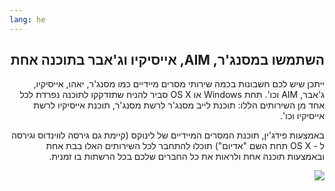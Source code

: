 ```yaml
---
lang: he
---
```



<div id="corps" class="rtl" dir="rtl">

<h2> השתמשו במסנג'ר, AIM, אייסיקיו וג'אבר בתוכנה אחת </h2>

 ייתכן שיש לכם חשבונות בכמה שירותי מסרים מיידיים כמו מסנג'ר, יאהו, אייסיקיו, ג'אבר, AIM וכו'. תחת Windows או OS X סביר להניח שתזדקקו לתוכנה נפרדת לכל אחד מן השירותים הללו: תוכנת לייב מסנג'ר לרשת מסנג'ר, תוכנת אייסיקיו לרשת אייסיקיו וכו'. 

 באמצעות פידג'ין, תוכנת המסרים המיידיים של לינוקס (קיימת גם גירסה לווינדוס וגירסה ל - OS X תחת השם "אדיום") תוכלו להתחבר לכל השירותים האלו בבת אחת ובאמצעות תוכנה אחת ולראות את כל החברים שלכם בכל הרשתות בו זמנית. 

<img src="Images/gaim_im_services.png" />






